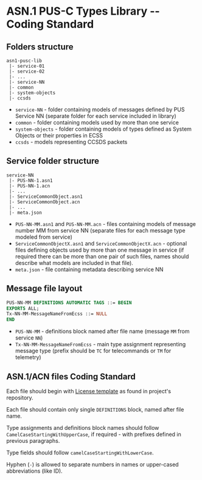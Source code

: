 ASN.1 PUS-C Types Library -- Coding Standard
============================================

## Folders structure
```
asn1-pusc-lib
 |- service-01
 |- service-02
 |- ...
 |- service-NN
 |- common
 |- system-objects
 |- ccsds
```

* `service-NN` - folder containing models of messages defined by PUS Service NN (separate folder for each service included in library)
* `common` - folder containing models used by more than one service
* `system-objects` - folder containing models of types defined as System Objects or their properties in ECSS 
* `ccsds` - models representing CCSDS packets

## Service folder structure
```
service-NN
 |- PUS-NN-1.asn1
 |- PUS-NN-1.acn
 |- ...
 |- ServiceCommonObject.asn1
 |- ServiceCommonObject.acn
 |- ...
 |- meta.json
```

* `PUS-NN-MM.asn1` and `PUS-NN-MM.acn` - files containing models of message number MM from service NN (separate files for each message type modeled from service)
* `ServiceCommonObjectX.asn1` and `ServiceCommonObjectX.acn` - optional files defining objects used by more than one message in service (if required there can be more than one pair of such files, names should describe what models are included in that file).
* `meta.json` - file containing metadata describing service NN

## Message file layout
```asn1
PUS-NN-MM DEFINITIONS AUTOMATIC TAGS ::= BEGIN
EXPORTS ALL;
Tx-NN-MM-MessageNameFromEcss ::= NULL
END
```

* `PUS-NN-MM` - definitions block named after file name (message `MM` from service `NN`)
* `Tx-NN-MM-MessageNameFromEcss` - main type assignment representing message type (prefix should be `TC` for telecommands or `TM` for telemetry)

## ASN.1/ACN files Coding Standard
Each file should begin with [License template](https://github.com/n7space/asn1-pusc-lib/blob/master/license-template.txt) as found in project's repository.

Each file should contain only single `DEFINITIONS` block, named after file name.

Type assignments and definitions block names should follow `CamelCaseStartingWithUpperCase`, if required - with prefixes defined in previous paragraphs.

Type fields should follow `camelCaseStartingWithLowerCase`.

Hyphen (`-`) is allowed to separate numbers in names or upper-cased abbreviations (like ID).
